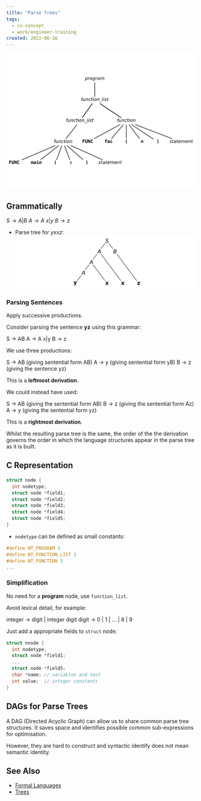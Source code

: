 ```yaml
---
title: "Parse Trees"
tags:
  - cs-concept
  - work/engineer-training
created: 2022-06-16
---
```

![parse-tree-example](notes/images/parse-tree-example.png)

## Grammatically 
$S \rightarrow A | B$
$A \rightarrow A\ x | y$
$B \rightarrow z$

- Parse tree for *yxxz*:
![parse-tree](notes/images/parse-tree.png)

### Parsing Sentences
Apply successive productions.

Consider parsing the sentence **yz** using this grammar:

S $\rightarrow$ AB
A $\rightarrow$ A x|y
B $\rightarrow$ z

We use three productions:

S $\rightarrow$ AB  (giving sentential form AB)
A $\rightarrow$ y  (giving sentential form yB)
B $\rightarrow$ z  (giving the sentence yz)

This is a **leftmost derivation**.

We could instead have used:

S $\rightarrow$ AB (giving the sentential form AB)
B $\rightarrow$ z (giving the sentential form Az)
A $\rightarrow$ y (giving the sentential form yz)

This is a **rightmost derivation**.

Whilst the resulting parse tree is the same, the order of the the derivation governs the order in which the language structures appear in the parse tree as it is built.

## C Representation
```c
struct node {
  int nodetype;
  struct node *field1;
  struct node *field2;
  struct node *field3;
  struct node *field4;
  struct node *field5;
}
```

- `nodetype` can be defined as small constants:
```c
#define NT_PROGRAM 1
#define NT_FUNCTION_LIST 2
#define NT_FUNCTION 3
...
```

### Simplification
No need for a **program** node, use `function_list`.

Avoid lexical detail, for example:

integer $\rightarrow$ digit | integer digit
digit      $\rightarrow$ 0 | 1 | ... | 8 | 9

Just add a appropriate fields to `struct` node:
```c
struct nnode {
  int nodetype;
  struct node *field1;
  ...
  struct node *field5;
  char *name; // variables and text
  int value;  // integer constants
}
```

## DAGs for Parse Trees
A DAG (Directed Acyclic Graph) can allow us to share common parse tree structures. It saves space and identifies possible common sub-expressions for optimisation.

However, they are hard to construct and syntactic identify does not mean semantic identity.

## See Also
- [Formal Languages](notes/general/formal-languages.md)
- [Trees](notes/university/cs2004/trees.md)
